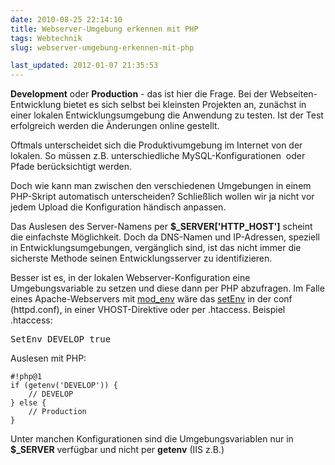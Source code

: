 ```yaml
---
date: 2010-08-25 22:14:10
title: Webserver-Umgebung erkennen mit PHP
tags: Webtechnik
slug: webserver-umgebung-erkennen-mit-php

last_updated: 2012-01-07 21:35:53
---
```


<strong>Development</strong> oder <strong>Production</strong> - das ist hier die Frage. Bei der Webseiten-Entwicklung bietet es sich selbst bei kleinsten Projekten an, zunächst in einer lokalen Entwicklungsumgebung die Anwendung zu testen. Ist der Test erfolgreich werden die Änderungen online gestellt.

Oftmals unterscheidet sich die Produktivumgebung im Internet von der lokalen. So müssen z.B. unterschiedliche MySQL-Konfigurationen  oder Pfade berücksichtigt werden.

Doch wie kann man zwischen den verschiedenen Umgebungen in einem PHP-Skript automatisch unterscheiden? Schließlich wollen wir ja nicht vor jedem Upload die Konfiguration händisch anpassen.

Das Auslesen des Server-Namens per <strong>$_SERVER['HTTP_HOST']</strong> scheint die einfachste Möglichkeit. Doch da DNS-Namen und IP-Adressen, speziell in Entwicklungsumgebungen, vergänglich sind, ist das nicht immer die sicherste Methode seinen Entwicklungsserver zu identifizieren.

Besser ist es, in der lokalen Webserver-Konfiguration eine Umgebungsvariable zu setzen und diese dann per PHP abzufragen. Im Falle eines Apache-Webservers mit <a href="http://httpd.apache.org/docs/2.2/mod/mod_env.html">mod_env</a> wäre das <a href="http://httpd.apache.org/docs/2.2/mod/mod_env.html#setenv">setEnv</a> in der conf (httpd.conf), in einer VHOST-Direktive oder per .htaccess. Beispiel .htaccess:
<pre>SetEnv DEVELOP true</pre>
Auslesen mit PHP:

    #!php@1 
    if (getenv('DEVELOP')) {
        // DEVELOP
    } else {
        // Production
    }

Unter manchen Konfigurationen sind die Umgebungsvariablen nur in <strong>$_SERVER</strong> verfügbar und nicht per <strong>getenv</strong> (IIS z.B.)